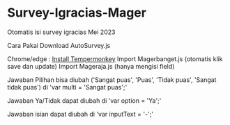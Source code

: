 # Survey-Igracias-Mager
Otomatis isi survey igracias Mei 2023

Cara Pakai
Download AutoSurvey.js

Chrome/edge : [Install Tempermonkey](https://chrome.google.com/webstore/detail/tampermonkey/dhdgffkkebhmkfjojejmpbldmpobfkfo?hl=en)
Import Magerbanget.js (otomatis klik save dan update)
Import Mageraja.js (hanya mengisi field)

Jawaban Pilihan bisa diubah ('Sangat puas', 'Puas', 'Tidak puas', 'Sangat tidak puas') di
'var multi = 'Sangat puas';'

Jawaban Ya/Tidak dapat diubah di
'var option = 'Ya';'

Jawaban isian dapat diubah di
'var inputText = '-';'
